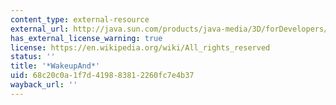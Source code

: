 ```yaml
---
content_type: external-resource
external_url: http://java.sun.com/products/java-media/3D/forDevelopers/J3D_1_2_API/j3dapi/javax/media/j3d/WakeupAnd.html
has_external_license_warning: true
license: https://en.wikipedia.org/wiki/All_rights_reserved
status: ''
title: '*WakeupAnd*'
uid: 68c20c0a-1f7d-4198-8381-2260fc7e4b37
wayback_url: ''
---
```

